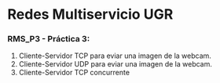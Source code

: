 # Redes Multiservicio UGR

### RMS_P3 - Práctica 3:
  1. Cliente-Servidor TCP para eviar una imagen de la webcam.
  2. Cliente-Servidor UDP para eviar una imagen de la webcam.
  3. Cliente-Servidor TCP concurrente
